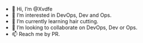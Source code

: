 - 👋 Hi, I’m @Xvdfe
- 👀 I’m interested in DevOps, Dev and Ops.
- 🌱 I’m currently learning hair cutting.
- 💞️ I’m looking to collaborate on DevOps, Dev or Ops.
- 📫 Reach me by PR.

<!---
Xvdfe/Xvdfe is a ✨ special ✨ repository because its `README.md` (this file) appears on your GitHub profile.
You can click the Preview link to take a look at your changes.
--->
